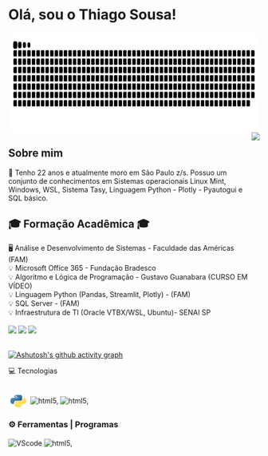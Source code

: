 <h1 align="left"> Olá, sou o Thiago Sousa!</h1>
<img align="center" height="200" src="https://raw.githubusercontent.com/Platane/snk/output/github-contribution-grid-snake.svg"/>
<img align="right" height="600"
src="https://i.pinimg.com/originals/8e/1e/85/8e1e853313ace4ffcf50b56f22f844d4.gif"/>
<div>
<!-- Dropdown -->
  <h2> Sobre mim </h2>
 💬 Tenho 22 anos e atualmente moro em São Paulo z/s. Possuo um conjunto de conhecimentos em Sistemas operacionais Linux Mint, Windows, WSL, Sistema Tasy, Linguagem Python - Plotly - Pyautogui e SQL básico.
</div>

<div>
<h2>🎓 Formação Acadêmica 🎓</h2>
 🖥️  Análise e Desenvolvimento de Sistemas - Faculdade das Américas (FAM) <br>
 💡  Microsoft Office 365 - Fundação Bradesco <br>
 💡  Algoritmo e Lógica de Programação - Gustavo Guanabara (CURSO EM VÍDEO) <br>
 💡  Linguagem Python (Pandas, Streamlit, Plotly) - (FAM) <br>
 💡  SQL Server - (FAM) <br>
 💡  Infraestrutura de TI (Oracle VTBX/WSL, Ubuntu)- SENAI SP <br>
</div>
<div>
<!-- Links -->
<br>
<div>
  <a href="https://www.instagram.com/thz_tlzo/" target="_blank"><img src="https://img.shields.io/badge/Instagram-E4405F?style=for-the-badge&logo=instagram&logoColor=white"/></a>
  <a href="https://www.linkedin.com/in/thiago-de-sousa-489a3a21a/" target="_blank"><img src="https://img.shields.io/badge/LinkedIn-0077B5?style=for-the-badge&logo=linkedin&logoColor=white"/></a>
  <a href="mailto:thiagosousasantos129@gmail.com" target="_blank"><img src="https://img.shields.io/badge/Gmail-D14836?style=for-the-badge&logo=gmail&logoColor=white"/></a>
</div>
  <br>

[![Ashutosh's github activity graph](https://github-readme-activity-graph.vercel.app/graph?username=ThiagoSousaa&bg_color=1b2436&color=27ece9&line=63c573&point=75d0d7&area=true&hide_border=true)](https://github.com/ashutosh00710/github-readme-activity-graph)
</p>

 💻​ Tecnologias
<div style="display: inline_block"><br/>
   <img align="center" alt="Rafa-Python" height="30" width="40" src="https://raw.githubusercontent.com/devicons/devicon/master/icons/python/python-original.svg">
   <img align="center" alt="html5," src="https://img.shields.io/badge/Google_Cloud-4285F4?style=for-the-badge&logo=google-cloud&logoColor=white"/>
   <img align="center" alt="html5," src="https://img.shields.io/badge/Microsoft-666666?style=for-the-badge&logo=microsoft&logoColor=white"/>
</div>

  </div>

  <!-- Skills: Tools & Frameworks -->
  <div style="flex-basis: 48%;">
    <h3>⚙️ Ferramentas | Programas </h3>
    <img align="center" alt="VScode" height="30" width="40" src="https://cdn.jsdelivr.net/gh/devicons/devicon/icons/vscode/vscode-original.svg">
    <img align="center" alt="html5," src="https://img.shields.io/badge/GitHub-100000?style=for-the-badge&logo=github&logoColor=white"/>
  </div>
  
<br></br>


